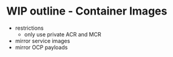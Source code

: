 # WIP outline - Container Images

- restrictions
  - only use private ACR and MCR
- mirror service images
- mirror OCP payloads
